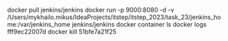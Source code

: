 docker pull jenkins/jenkins
docker run -p 9000:8080 -d -v /Users/mykhailo.mikus/IdeaProjects/itstep/itstep_2023/task_23/jenkins_home:/var/jenkins_home jenkins/jenkins
docker container ls
docker logs fff9ec22007d
docker kill 51bfe7a21f25